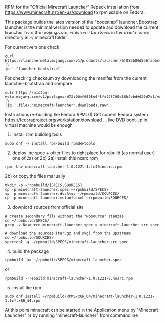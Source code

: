 RPM for the "Official Minecraft Launcher"
Repack installation from https://www.minecraft.net/en-us/download
to rpm usable on Fedora.

This package builds the lates version of the "bootstrap" launcher.
Boostrap launcher is the minimal version needed to update and download the current
launcher from the mojang.com, which will be stored in the user's home directory
in ~/.minecraft folder .

For current versions check
```
curl https://launchermeta.mojang.com/v1/products/launcher/6f083b80d5e6fabbc4236f81d0d8f8a350c665a9/linux.json |\
jq '."launcher-bootstrap"'
```

For checking checksum try downloading the manifes from the current launcher-bootstrap and compare
```
culr https://piston-meta.mojang.com/v1/packages/d72c08ef9605e645fd81f705d66b8ebd9620d7a1/manifest.json |\
|jq '.files."minecraft-launcher".downloads.raw'
```

Instructions re-building the Fedora RPM:
0) Get current Fedora system
https://fedoraproject.org/workstation/download
... live DVD boot-up in virtual machine would be enough

1) Install rpm building tools
```
sudo dnf -y install rpm-build rpmdevtools
```

2) deploy the spec + other files to right place for rebuild (as normal user)
one of 2a) or 2b)
2a) install this nosrc.rpm
```
rpm -Uhv minecraft-launcher-1.0.1221-1.fc40.nosrc.rpm
```

2b) or copy the files manually
```
mkdir -p ~/rpmbuild/{SPECS,SOURCES}
cp -p minecraft-launcher.spec ~/rpmbuild/SPECS/
cp -p minecraft-launcher.desktop ~/rpmbuild/SOURCES/
cp -p minecraft-launcher.metanfo.xml ~/rpmbuild/SOURCES/
```

3) download sources from official site
```
# create secondary file without the "Nosource" stanzas
cd ~/rpmbuild/SPECS/
grep -v Nosource minecraft-launcher.spec > minecraft-launcher.src.spec

# download the sources (tar.gz and svg) from the upstream
cd ~/rpmbuild/SOURCES/
spectool -g ~/rpmbuild/SPECS/minecraft-launcher.src.spec
```

4) build the package
```
rpmbuild -ba ~/rpmbuild/SPECS/minecraft-launcher.spec
```

or
```
rpmbuild --rebuild minecraft-launcher-1.0.1221-1.nosrc.rpm
```

5) install the rpm
```
sudo dnf install ~/rpmbuild/RPMS/x86_64/minecraft-launcher-1.0.1221-1.fc*.x86_64.rpm
```

At this point minecraft can be started in the Application menu by "Minecraft Launcher"
or by running "minecraft-launcher" from commandline.

